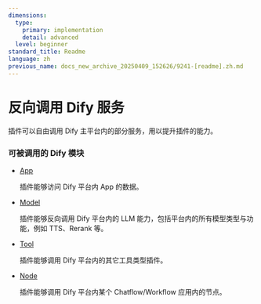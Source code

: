 ```yaml
---
dimensions:
  type:
    primary: implementation
    detail: advanced
  level: beginner
standard_title: Readme
language: zh
previous_name: docs_new_archive_20250409_152626/9241-[readme].zh.md
---
```


# 反向调用 Dify 服务

插件可以自由调用 Dify 主平台内的部分服务，用以提升插件的能力。

### 可被调用的 Dify 模块

*   [App](app.md)

    插件能够访问 Dify 平台内 App 的数据。
*   [Model](model.md)

    插件能够反向调用 Dify 平台内的 LLM 能力，包括平台内的所有模型类型与功能，例如 TTS、Rerank 等。
*   [Tool](tool.md)

    插件能够调用 Dify 平台内的其它工具类型插件。
*   [Node](node.md)

    插件能够调用 Dify 平台内某个 Chatflow/Workflow 应用内的节点。